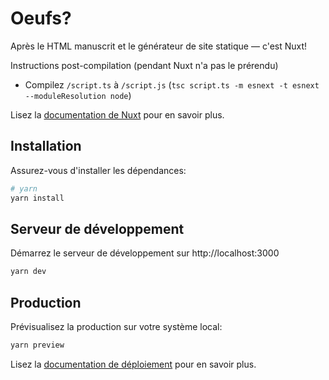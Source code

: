 # Oeufs?

Après le HTML manuscrit et le générateur de site statique — c'est Nuxt!

Instructions post-compilation (pendant Nuxt n'a pas le prérendu)

- Compilez `/script.ts` à `/script.js` (`tsc script.ts -m esnext -t esnext --moduleResolution node`)

Lisez la [documentation de Nuxt](https://v3.nuxtjs.org) pour en savoir plus.

## Installation

Assurez-vous d'installer les dépendances:

```bash
# yarn
yarn install
```

## Serveur de développement

Démarrez le serveur de développement sur http://localhost:3000

```bash
yarn dev
```

## Production

Prévisualisez la production sur votre système local:

```bash
yarn preview
```

Lisez la [documentation de déploiement](https://v3.nuxtjs.org/guide/deploy/presets) pour en savoir plus.
